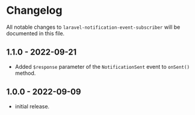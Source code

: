 # Changelog

All notable changes to `laravel-notification-event-subscriber` will be documented in this file.

## 1.1.0 - 2022-09-21
- Added `$response` parameter of the `NotificationSent` event to `onSent()` method.

## 1.0.0 - 2022-09-09
- initial release.
